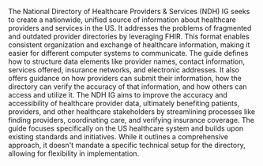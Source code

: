 The National Directory of Healthcare Providers & Services (NDH) IG seeks to create a nationwide, unified source of information about healthcare providers and services in the US. It addresses the problems of fragmented and outdated provider directories by leveraging FHIR. This format enables consistent organization and exchange of healthcare information, making it easier for different computer systems to communicate. The guide defines how to structure data elements like provider names, contact information, services offered, insurance networks, and electronic addresses. It also offers guidance on how providers can submit their information, how the directory can verify the accuracy of that information, and how others can access and utilize it. The NDH IG aims to improve the accuracy and accessibility of healthcare provider data, ultimately benefiting patients, providers, and other healthcare stakeholders by streamlining processes like finding providers, coordinating care, and verifying insurance coverage. The guide focuses specifically on the US healthcare system and builds upon existing standards and initiatives. While it outlines a comprehensive approach, it doesn't mandate a specific technical setup for the directory, allowing for flexibility in implementation. 
